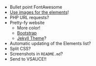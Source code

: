 * Bullet point FontAwesome 
* [Use images for the elements](https://iupac.org/what-we-do/periodic-table-of-elements/)!
* PHP URL requests?
* Pretty-fy website
	* More color!
	* [Bootstrap](http://getbootstrap.com)
	* [Jekyll Theme](https://help.github.com/articles/adding-a-jekyll-theme-to-your-github-pages-site/)?
* Automatic updating of the Elements list?
* Split CSS?
* Screenshots in `README.md`?
* Send to VSAUCE!!